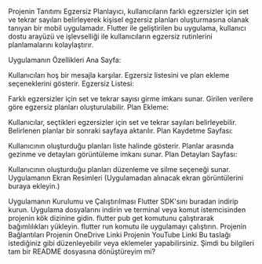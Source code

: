 Projenin Tanıtımı
Egzersiz Planlayıcı, kullanıcıların farklı egzersizler için set ve tekrar sayıları belirleyerek kişisel egzersiz planları oluşturmasına olanak tanıyan bir mobil uygulamadır. Flutter ile geliştirilen bu uygulama, kullanıcı dostu arayüzü ve işlevselliği ile kullanıcıların egzersiz rutinlerini planlamalarını kolaylaştırır.

Uygulamanın Özellikleri
Ana Sayfa:

Kullanıcıları hoş bir mesajla karşılar.
Egzersiz listesini ve plan ekleme seçeneklerini gösterir.
Egzersiz Listesi:

Farklı egzersizler için set ve tekrar sayısı girme imkanı sunar.
Girilen verilere göre egzersiz planları oluşturulabilir.
Plan Ekleme:

Kullanıcılar, seçtikleri egzersizler için set ve tekrar sayıları belirleyebilir.
Belirlenen planlar bir sonraki sayfaya aktarılır.
Plan Kaydetme Sayfası:

Kullanıcının oluşturduğu planları liste halinde gösterir.
Planlar arasında gezinme ve detayları görüntüleme imkanı sunar.
Plan Detayları Sayfası:

Kullanıcının oluşturduğu planları düzenleme ve silme seçeneği sunar.
Uygulamanın Ekran Resimleri
(Uygulamadan alınacak ekran görüntülerini buraya ekleyin.)

Uygulamanın Kurulumu ve Çalıştırılması
Flutter SDK'sını buradan indirip kurun.
Uygulama dosyalarını indirin ve terminal veya komut istemcisinden projenin kök dizinine gidin.
flutter pub get komutunu çalıştırarak bağımlılıkları yükleyin.
flutter run komutu ile uygulamayı çalıştırın.
Projenin Bağlantıları
Projenin OneDrive Linki
Projenin YouTube Linki
Bu taslağı istediğiniz gibi düzenleyebilir veya eklemeler yapabilirsiniz. Şimdi bu bilgileri tam bir README dosyasına dönüştüreyim mi?






